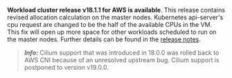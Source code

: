 **Workload cluster release v18.1.1 for AWS is available**. This release contains revised allocation calculation on the master nodes. Kubernetes api-server's cpu request are changed to be the half of the available CPUs in the VM. This fix will open up more space for other workloads scheduled to run on the master nodes. Further details can be found in the [release notes](https://docs.giantswarm.io/changes/workload-cluster-releases-aws/releases/aws-v18.1.1/).

> **_Info:_** Cilium support that was introduced in 18.0.0 was rolled back to AWS CNI because of an unresolved upstream bug. Cilium support is postponed to version v19.0.0.
